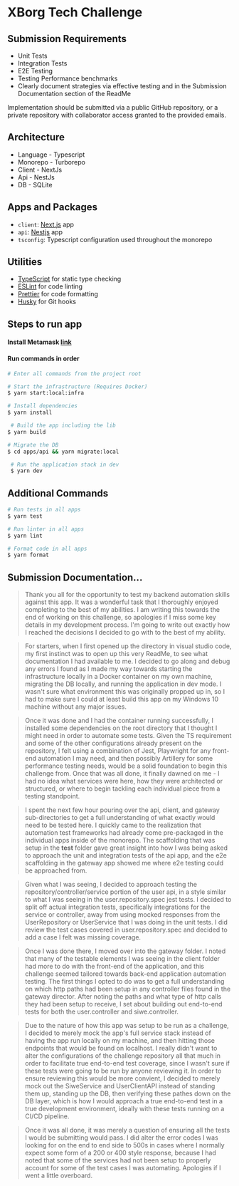 # XBorg Tech Challenge

## Submission Requirements

- Unit Tests
- Integration Tests
- E2E Testing
- Testing Performance benchmarks
- Clearly document strategies via effective testing and in the Submission Documentation section of the ReadMe

Implementation should be submitted via a public GitHub repository, or a private repository with collaborator access granted to the provided emails.

## Architecture

- Language - Typescript
- Monorepo - Turborepo
- Client - NextJs
- Api - NestJs
- DB - SQLite

## Apps and Packages

- `client`: [Next.js](https://nextjs.org/) app
- `api`: [Nestjs](https://nestjs.com) app
- `tsconfig`: Typescript configuration used throughout the monorepo

## Utilities

- [TypeScript](https://www.typescriptlang.org/) for static type checking
- [ESLint](https://eslint.org/) for code linting
- [Prettier](https://prettier.io) for code formatting
- [Husky](https://typicode.github.io/husky/) for Git hooks

## Steps to run app

#### Install Metamask [link](https://chromewebstore.google.com/detail/nkbihfbeogaeaoehlefnkodbefgpgknn?utm_source=item-share-cb)

#### Run commands in order

```bash
# Enter all commands from the project root

# Start the infrastructure (Requires Docker)
$ yarn start:local:infra

# Install dependencies
$ yarn install

 # Build the app including the lib
$ yarn build

# Migrate the DB
$ cd apps/api && yarn migrate:local

 # Run the application stack in dev
 $ yarn dev
```

## Additional Commands

```bash
# Run tests in all apps
$ yarn test

# Run linter in all apps
$ yarn lint

# Format code in all apps
$ yarn format

```

## Submission Documentation...

> Thank you all for the opportunity to test my backend automation skills against this app. It was a wonderful task that I thoroughly enjoyed completing to the best of my abilities. I am writing this towards the end of working on this challenge, so apologies if I miss some key details in my development process. I'm going to write out exactly how I reached the decisions I decided to go with to the best of my ability.

> For starters, when I first opened up the directory in visual studio code, my first instinct was to open up this very ReadMe, to see what documentation I had available to me. I decided to go along and debug any errors I found as I made my way towards starting the infrastructure locally in a Docker container on my own machine, migrating the DB locally, and running the application in dev mode. I wasn't sure what environment this was originally propped up in, so I had to make sure I could at least build this app on my Windows 10 machine without any major issues.

> Once it was done and I had the container running successfully, I installed some dependencies on the root directory that I thought I might need in order to automate some tests. Given the TS requirement and some of the other configurations already present on the repository, I felt using a combination of Jest, Playwright for any front-end automation I may need, and then possibly Artillery for some performance testing needs, would be a solid foundation to begin this challenge from. Once that was all done, it finally dawned on me - I had no idea what services were here, how they were architected or structured, or where to begin tackling each individual piece from a testing standpoint.

> I spent the next few hour pouring over the api, client, and gateway sub-directories to get a full understanding of what exactly would need to be tested here. I quickly came to the realization that automation test frameworks had already come pre-packaged in the individual apps inside of the monorepo. The scaffolding that was setup in the **test** folder gave great insight into how I was being asked to approach the unit and integration tests of the api app, and the e2e scaffolding in the gateway app showed me where e2e testing could be approached from.

> Given what I was seeing, I decided to approach testing the repository/controller/service portion of the user api, in a style similar to what I was seeing in the user.repository.spec jest tests. I decided to split off actual integration tests, specifically integrations for the service or controller, away from using mocked responses from the UserRepository or UserService that I was doing in the unit tests. I did review the test cases covered in user.repository.spec and decided to add a case I felt was missing coverage.

> Once I was done there, I moved over into the gateway folder. I noted that many of the testable elements I was seeing in the client folder had more to do with the front-end of the application, and this challenge seemed tailored towards back-end application automation testing. The first things I opted to do was to get a full understanding on which http paths had been setup in any controller files found in the gateway director. After noting the paths and what type of http calls they had been setup to receive, I set about building out end-to-end tests for both the user.controller and siwe.controller.

> Due to the nature of how this app was setup to be run as a challenge, I decided to merely mock the app's full service stack instead of having the app run locally on my machine, and then hitting those endpoints that would be found on localhost. I really didn't want to alter the configurations of the challenge repository all that much in order to facilitate true end-to-end test coverage, since I wasn't sure if these tests were going to be run by anyone reviewing it. In order to ensure reviewing this would be more convient, I decided to merely mock out the SiweService and UserClientAPI instead of standing them up, standing up the DB, then verifying these pathes down on the DB layer, which is how I would approach a true end-to-end test in a true development environment, ideally with these tests running on a CI/CD pipeline.

> Once it was all done, it was merely a question of ensuring all the tests I would be submitting would pass. I did alter the error codes I was looking for on the end to end side to 500s in cases where I normally expect some form of a 200 or 400 style response, because I had noted that some of the services had not been setup to properly account for some of the test cases I was automating. Apologies if I went a little overboard.
